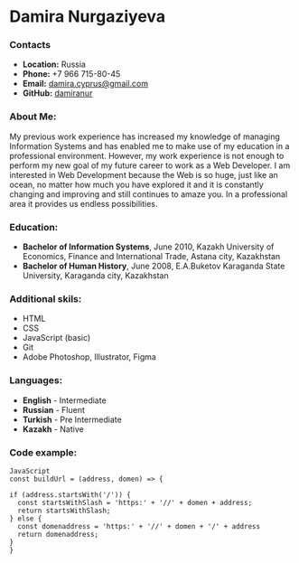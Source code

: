 # Damira Nurgaziyeva

### Contacts

- **Location:** Russia
- **Phone:** +7 966 715-80-45
- **Email:** damira.cyprus@gmail.com
- **GitHub:** [damiranur](https://github.com/damiranur)

### About Me:

My previous work experience has increased my knowledge of managing Information Systems and has enabled me to make use of my education in a professional environment. However, my work experience is not enough to perform my new goal of my future career to work as a Web Developer. I am interested in Web Development because the Web is so huge, just like an ocean, no matter how much you have explored it and it is constantly changing and improving and still continues to amaze you. In a professional area it provides us endless possibilities.

### Education:

- **Bachelor of Information Systems**, June 2010, Kazakh University of Economics, Finance and International Trade, Astana city, Kazakhstan
- **Bachelor of Human History**, June 2008, E.A.Buketov Karaganda State University, Karaganda city, Kazakhstan

### Additional skils:

- HTML
- CSS
- JavaScript (basic)
- Git
- Adobe Photoshop, Illustrator, Figma

### Languages:

- **English** - Intermediate
- **Russian** - Fluent
- **Turkish** - Pre Intermediate
- **Kazakh** - Native

### Code example:

```
JavaScript
const buildUrl = (address, domen) => {

if (address.startsWith('/')) {
  const startsWithSlash = 'https:' + '//' + domen + address;
  return startsWithSlash;
} else {
  const domenaddress = 'https:' + '//' + domen + '/' + address
  return domenaddress;
}
}
```
